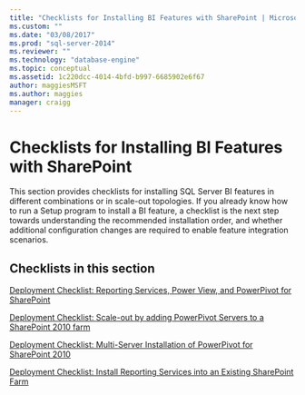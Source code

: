 ```yaml
---
title: "Checklists for Installing BI Features with SharePoint | Microsoft Docs"
ms.custom: ""
ms.date: "03/08/2017"
ms.prod: "sql-server-2014"
ms.reviewer: ""
ms.technology: "database-engine"
ms.topic: conceptual
ms.assetid: 1c220dcc-4014-4bfd-b997-6685902e6f67
author: maggiesMSFT 
ms.author: maggies
manager: craigg
---
```

# Checklists for Installing BI Features with SharePoint
  This section provides checklists for installing SQL Server BI features in different combinations or in scale-out topologies. If you already know how to run a Setup program to install a BI feature, a checklist is the next step towards understanding the recommended installation order, and whether additional configuration changes are required to enable feature integration scenarios.  
  
## Checklists in this section  
 [Deployment Checklist: Reporting Services, Power View, and PowerPivot for SharePoint](deployment-checklist-reporting-services-power-view-power-pivot-for-sharepoint.md)  
  
 [Deployment Checklist: Scale-out by adding PowerPivot Servers to a SharePoint 2010 farm](../../../2014/sql-server/install/deployment-checklist-scale-out-adding-powerpivot-servers-sharepoint-2010-farm.md)  
  
 [Deployment Checklist: Multi-Server Installation of PowerPivot for SharePoint 2010](../../../2014/sql-server/install/deployment-checklist-multiserver-installation-powerpivot-sharepoint-2010.md)  
  
 [Deployment Checklist: Install Reporting Services into an Existing SharePoint Farm](../../../2014/sql-server/install/deployment-checklist-install-reporting-services-existing-sharepoint-farm.md)  
  
  
